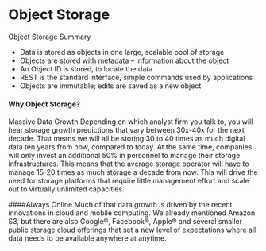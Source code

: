 # Object Storage

Object Storage Summary
* Data is stored as objects in one large, scalable pool of storage
* Objects are stored with metadata – information about the object
* An Object ID is stored, to locate the data
* REST is the standard interface, simple commands used by applications
* Objects are immutable; edits are saved as a new object

#### Why Object Storage?

Massive Data Growth
Depending on which analyst firm you talk to, you will hear storage growth predictions that vary between 30x-40x for
the next decade. That means we will all be storing 30 to 40 times as much digital data ten years from now, compared
to today. At the same time, companies will only invest an additional 50% in personnel to manage their storage
infrastructures. This means that the average storage operator will have to manage 15-20 times as much storage a
decade from now. This will drive the need for storage platforms that require little management effort and scale out
to virtually unlimited capacities.

####Always Online
Much of that data growth is driven by the recent innovations in cloud and mobile computing. We already mentioned
Amazon S3, but there are also Google®, Facebook®, Apple® and several smaller public storage cloud offerings that set
a new level of expectations where all data needs to be available anywhere at anytime. 
